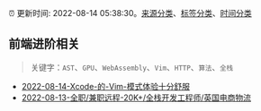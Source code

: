 :alarm_clock: 更新时间: 2022-08-14 05:38:30。[来源分类](../README.md)、[标签分类](../TAGS.md)、[时间分类](../TIMELINE.md)

## 前端进阶相关


> 关键字：`AST`、`GPU`、`WebAssembly`、`Vim`、`HTTP`、`算法`、`全栈`



- [2022-08-14-Xcode-的-Vim-模式体验十分舒服](https://www.v2ex.com/t/872718) 
- [2022-08-13-全职/兼职远程-20K+/全栈开发工程师/英国电商物流](https://www.v2ex.com/t/872706) 